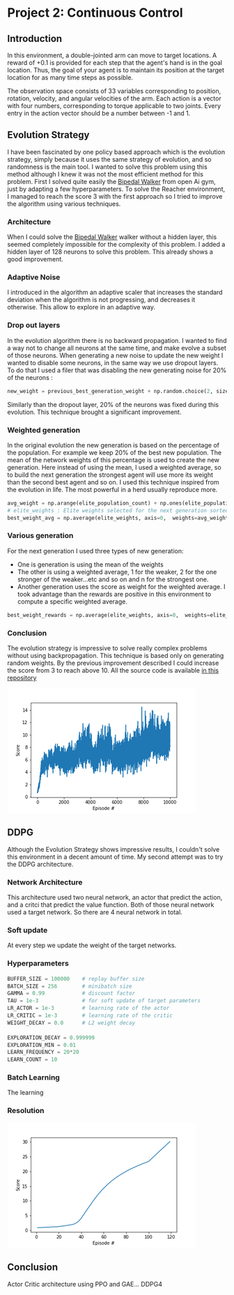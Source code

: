 # Project 2: Continuous Control

## Introduction

In this environment, a double-jointed arm can move to target locations. A reward of +0.1 is provided for each step that the agent's hand is in the goal location. Thus, the goal of your agent is to maintain its position at the target location for as many time steps as possible.

The observation space consists of 33 variables corresponding to position, rotation, velocity, and angular velocities of the arm. Each action is a vector with four numbers, corresponding to torque applicable to two joints. Every entry in the action vector should be a number between -1 and 1.


## Evolution Strategy

I have been fascinated by one policy based approach which is the evolution strategy, simply because it uses the same strategy of evolution, and so randomness is the main tool. I wanted to solve this problem using this method although I knew it was not the most efficient method for this problem. First I solved quite easily the [Bipedal Walker](https://gym.openai.com/envs/BipedalWalker-v2/) from open Ai gym, just by adapting a few hyperparameters. 
To solve the Reacher environment, I managed to reach the score 3 with the first approach so I tried to improve the algorithm using various techniques.

### Architecture
When I could solve the [Bipedal Walker](https://gym.openai.com/envs/BipedalWalker-v2/) walker without a hidden layer, this seemed completely impossible for the complexity of this problem. I added a hidden layer of 128 neurons to solve this problem. This already shows a good improvement.

### Adaptive Noise
I introduced in the algorithm an adaptive scaler that increases the standard deviation when the algorithm is not progressing, and decreases it otherwise. This allow to explore in an adaptive way. 

### Drop out layers
In the evolution algorithm there is no backward propagation. I wanted to find a way not to change all neurons at the same time, and make evolve a subset of those neurons. When generating a new noise to update the new weight I wanted to disable some neurons, in the same way we use dropout layers. To do that I used a filer that was disabling the new generating noise for 20% of the neurons : 
```python
new_weight = previous_best_generation_weight + np.random.choice(2, size=weight_count, p=[0.2, 0.8]) * noise_for_the_next_generation
```
Similarly than the dropout layer, 20% of the neurons was fixed during this evolution. This technique brought a significant improvement. 

### Weighted generation 
In the original evolution the new generation is based on the percentage of the population. For example we keep 20% of the best new population. The mean of the network weights of this percentage is used to create the new generation.
Here instead of using the mean, I used a weighted average, so to build the next generation the strongest agent will use more its weight than the second best agent and so on. I used this technique inspired from the evolution in life. The most powerful in a herd usually reproduce more. 

```python
avg_weight = np.arange(elite_population_count) + np.ones(elite_population_count)
# elite_weights : Elite weights selected for the next generation sorted from weaker to stronger
best_weight_avg = np.average(elite_weights, axis=0,  weights=avg_weight)
```

### Various generation
For the next generation I used three types of new generation: 
- One is generation is using the mean of the weights
- The other is using a weighted average, 1 for the weaker, 2 for the one stronger of the weaker...etc and so on and n for the strongest one.
- Another generation uses the score as weight for the weighted average. I took advantage than the rewards are positive in this environment to compute a specific weighted average. 
```python
best_weight_rewards = np.average(elite_weights, axis=0,  weights=elite_rewards)
```

### Conclusion
The evolution strategy is impressive to solve really complex problems without using backpropagation. This technique is based only on generating random weights. By the previous improvement described I could increase the score from 3 to reach above 10.
All the source code is available [in this repository](https://github.com/Vinssou/ReacherEvolution)

![Progress](evolution_progresss01.png)

## DDPG
Although the Evolution Strategy shows impressive results, I couldn't solve this environment in a decent amount of time. My second attempt was to try the DDPG architecture. 

### Network Architecture
This architecture used two neural network, an actor that predict the action, and a critci that predict the value function.  Both of those neural network used a target network. So there are 4 neural network in total.

### Soft update
At every step we update the weight of the target networks.

### Hyperparameters

```python
BUFFER_SIZE = 100000    # replay buffer size
BATCH_SIZE = 256        # minibatch size
GAMMA = 0.99            # discount factor
TAU = 1e-3              # for soft update of target parameters
LR_ACTOR = 1e-3         # learning rate of the actor 
LR_CRITIC = 1e-3        # learning rate of the critic
WEIGHT_DECAY = 0.0      # L2 weight decay

EXPLORATION_DECAY = 0.999999
EXPLORATION_MIN = 0.01
LEARN_FREQUENCY = 20*20
LEARN_COUNT = 10
```

### Batch Learning
The learning 

### Resolution
![Progress](ddpg_solved.png)

## Conclusion
Actor Critic architecture using PPO and GAE... DDPG4 


